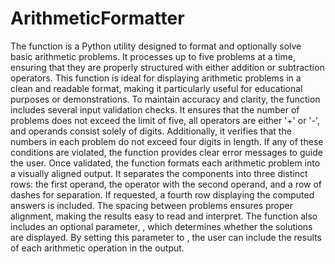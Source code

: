 # ArithmeticFormatter
The  function is a Python utility designed to format and optionally solve basic arithmetic problems. It processes up to five problems at a time, ensuring that they are properly structured with either addition or subtraction operators. This function is ideal for displaying arithmetic problems in a clean and readable format, making it particularly useful for educational purposes or demonstrations.
To maintain accuracy and clarity, the function includes several input validation checks. It ensures that the number of problems does not exceed the limit of five, all operators are either '+' or '-', and operands consist solely of digits. Additionally, it verifies that the numbers in each problem do not exceed four digits in length. If any of these conditions are violated, the function provides clear error messages to guide the user.
Once validated, the function formats each arithmetic problem into a visually aligned output. It separates the components into three distinct rows: the first operand, the operator with the second operand, and a row of dashes for separation. If requested, a fourth row displaying the computed answers is included. The spacing between problems ensures proper alignment, making the results easy to read and interpret.
The function also includes an optional parameter, , which determines whether the solutions are displayed. By setting this parameter to , the user can include the results of each arithmetic operation in the output. 
